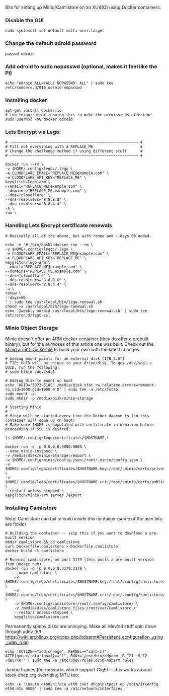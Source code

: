 Bits for setting up Minio/Camlistore on an XU4(Q) using Docker containers.

### Disable the GUI

    sudo systemctl set-default multi-user.target

### Change the default odroid password

    passwd odroid

### Add odroid to sudo nopasswd (optional, makes it feel like the Pi)

    echo "odroid ALL=(ALL) NOPASSWD: ALL" | sudo tee /etc/sudoers.d/010_odroid-nopasswd

### Installing docker

    apt-get install docker.io
    # Log in/out after running this to make the permissions effective
    sudo usermod -aG docker odroid

### Lets Encrypt via Lego:
        
    # ~~~~~~~~~~~~~~~~~~~~~~~~~~~~~~~~~~~~~~~~~~~~~~~~~~~~~~~~~ #
    # Fill out everything with a REPLACE_ME                     #
    # Change the challenge method if using different stuff      #
    # ~~~~~~~~~~~~~~~~~~~~~~~~~~~~~~~~~~~~~~~~~~~~~~~~~~~~~~~~~ #
    
    docker run --rm \
    -v $HOME/.config/lego:/.lego \
    -e CLOUDFLARE_EMAIL="REPLACE_ME@example.com" \
    -e CLOUDFLARE_API_KEY="REPLACE_ME" \
    keyglitch/lego-arm \
    --email="REPLACE_ME@example.com" \
    --domains="REPLACE_ME.example.com" \
    --dns="cloudflare" \
    --dns-resolvers="8.8.8.8" \
    --dns-resolvers="8.8.4.4" \
    -a \
    run \
    
### Handling Lets Encrypt certificate renewals

    # Basically all of the above, but with renew and --days 60 added.

    echo -e '#!/bin/bash\ndocker run --rm \
    -v $HOME/.config/lego:/.lego \
    -e CLOUDFLARE_EMAIL="REPLACE_ME@example.com" \
    -e CLOUDFLARE_API_KEY="REPLACE_ME" \
    keyglitch/lego-arm \
    --email="REPLACE_ME@example.com" \
    --domains="REPLACE_ME.example.com" \
    --dns="cloudflare" \
    --dns-resolvers="8.8.8.8" \
    --dns-resolvers="8.8.4.4" \
    -a \
    renew \
    --days=60
    ' | sudo tee /usr/local/bin/lego-renewal.sh
    chmod +x /usr/local/bin/lego-renewal.sh
    echo '@weekly odroid /usr/local/bin/lego-renewal.sh' | sudo tee /etc/cron.d/lego-ssl


### Minio Object Storage

Minio doesn't offer an ARM docker container (they do offer a prebuilt binary), but for the purposes of this article one was built. Check out the [Minio armhf Dockerfile](https://raw.githubusercontent.com/minio/minio/master/Dockerfile.armhf) to build your own with the latest changes.
    
    # Adding mount points for an external disk (1TB 2.5")
    # TIP: UUID will be unique to your drive/disk. To get /dev/sda1's UUID, run the following:
    # sudo blkid /dev/sda1
  
    # Adding disk to mount on boot
    echo 'UUID="5073-518C" /media/disk vfat rw,relatime,errors=remount-ro,uid=1000,gid=1000 0 0' | sudo tee -a /etc/fstab
    sudo mount -a
    sudo mkdir -p /media/disk/minio-storage
    
    # Starting Minio
    #
    # Minio will be started every time the Docker daemon is (so this container will come up on boot)
    # Make sure $HOME is populated with certificate information before proceeding if SSL is desired.
    
    ls $HOME/.config/lego/certificates/$HOSTNAME.*
    
    docker run -d -p 0.0.0.0:9000:9000 \
    --name minio-instance \
    -v /media/disk/minio-storage:/export \
    -v $HOME/.config/minio/config.json:/root/.minio/config.json \
    -v $HOME/.config/lego/certificates/$HOSTNAME.key:/root/.minio/certs/private.key \
    -v $HOME/.config/lego/certificates/$HOSTNAME.crt:/root/.minio/certs/public.crt \
    --restart unless-stopped \
    keyglitch/minio-arm server /export

### Installing Camlistore

Note: Camlistore can fail to build inside this container (some of the asm bits are fickle)

    # Building the container -- skip this if you want to download a pre-built version
    mkdir camlistore && cd camlistore
    curl Dockerfile.camlistore > Dockerfile.camlistore
    docker build -t camlistore .
   
    # Running camlistore, on port 3179 (this pulls a pre-built version from Docker hub) 
    docker run -d -p 0.0.0.0:3179:3179 \
        --name camlistore \
        -v $HOME/.config/lego/certificates/$HOSTNAME.key:/root/.config/camlistore/certs/private.key \
        -v $HOME/.config/lego/certificates/$HOSTNAME.crt:/root/.config/camlistore/certs/public.crt \
        -v $HOME/.config/camlistore:/root/.config/camlistore/ \
        -v /media/disk/camlistore_files:/root/var/camlistore \
        --restart unless-stopped \
        keyglitch/camlistore-arm

Permanently spinny disks are annoying. Make all /dev/sd stuff spin down through udev (h/t: https://wiki.archlinux.org/index.php/hdparm#Persistent_configuration_using_udev_rule)

    echo 'ACTION=="add|change", KERNEL=="sd[b-z]", ATTR{queue/rotational}=="1", RUN+="/usr/bin/hdparm -B 127 -S 12 /dev/%k"' | sudo tee -a /etc/udev/rules.d/50-hdparm.rules

Jumbo frames (for networks which support GigE) -- this works around stock dhcp cfg overriding MTU too:

    echo -e '\nauto eth0\niface eth0 inet dhcp\n\tpost-up /sbin/ifconfig eth0 mtu 9000' | sudo tee -a /etc/network/interfaces


